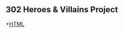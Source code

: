 <h2>302 Heroes & Villains Project</h2>

+[HTML](http://sarahjaneowens.github.io/302-new-zealand-bird/heroes_villians.html)